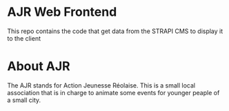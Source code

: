 # AJR Web Frontend

This repo contains the code that get data from the STRAPI CMS to display it to the client

# About AJR

The AJR stands for Action Jeunesse Réolaise. This is a small local association that is in charge to animate some events for younger peaple of a small city.
